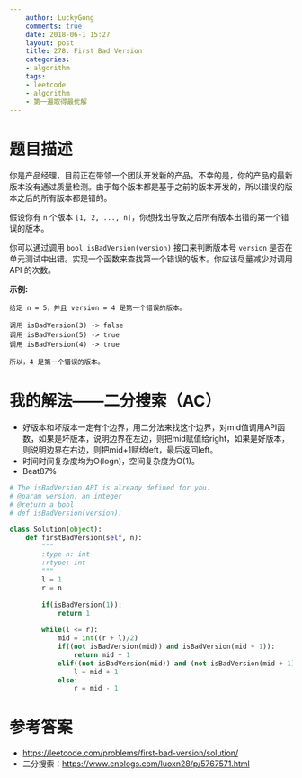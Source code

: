 ```yaml
---
    author: LuckyGong
    comments: true
    date: 2018-06-1 15:27
    layout: post
    title: 278. First Bad Version
    categories:
    - algorithm
    tags:
    - leetcode
    - algorithm
    - 第一遍取得最优解
---
```


# 题目描述

你是产品经理，目前正在带领一个团队开发新的产品。不幸的是，你的产品的最新版本没有通过质量检测。由于每个版本都是基于之前的版本开发的，所以错误的版本之后的所有版本都是错的。

假设你有 `n` 个版本 `[1, 2, ..., n]`，你想找出导致之后所有版本出错的第一个错误的版本。

你可以通过调用 `bool isBadVersion(version)` 接口来判断版本号 `version` 是否在单元测试中出错。实现一个函数来查找第一个错误的版本。你应该尽量减少对调用 API 的次数。

**示例:**

```
给定 n = 5，并且 version = 4 是第一个错误的版本。

调用 isBadVersion(3) -> false
调用 isBadVersion(5) -> true
调用 isBadVersion(4) -> true

所以，4 是第一个错误的版本。 
```

# 我的解法——二分搜索（AC）

- 好版本和坏版本一定有个边界，用二分法来找这个边界，对mid值调用API函数，如果是坏版本，说明边界在左边，则把mid赋值给right，如果是好版本，则说明边界在右边，则把mid+1赋给left，最后返回left。 
- 时间时间复杂度均为O(logn)，空间复杂度为O(1)。
- Beat87%

```python
# The isBadVersion API is already defined for you.
# @param version, an integer
# @return a bool
# def isBadVersion(version):

class Solution(object):
    def firstBadVersion(self, n):
        """
        :type n: int
        :rtype: int
        """
        l = 1
        r = n
        
        if(isBadVersion(1)):
            return 1
        
        while(l <= r):
            mid = int((r + l)/2)
            if((not isBadVersion(mid)) and isBadVersion(mid + 1)):
                return mid + 1
            elif((not isBadVersion(mid)) and (not isBadVersion(mid + 1))):
                l = mid + 1
            else:
                r = mid - 1
```

# 参考答案

- https://leetcode.com/problems/first-bad-version/solution/
- 二分搜索：https://www.cnblogs.com/luoxn28/p/5767571.html